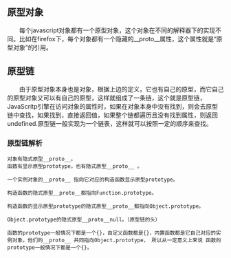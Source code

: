 
## 原型对象 ##

　　每个javascript对象都有一个原型对象，这个对象在不同的解释器下的实现不同。比如在firefox下，每个对象都有一个隐藏的__proto__属性，这个属性就是“原型对象”的引用。

## 原型链 ##

　　由于原型对象本身也是对象，根据上边的定义，它也有自己的原型，而它自己的原型对象又可以有自己的原型，这样就组成了一条链，这个就是原型链，JavaScritp引擎在访问对象的属性时，如果在对象本身中没有找到，则会去原型链中查找，如果找到，直接返回值，如果整个链都遍历且没有找到属性，则返回undefined.原型链一般实现为一个链表，这样就可以按照一定的顺序来查找。

### 原型链解析 ###
    
    对象有隐式原型__proto__。
    函数有显示原型prototype，也有隐式原型__proto__ 。
    
    一个实例对象的__proto__ 指向它对应的构造函数显示原型prototype。

    构造函数的隐式原型__proto__都指向Function.prototype。

    构造函数的显示原型prototype的隐式原型__proto__都指向Object.prototype。

    Object.prototype的隐式原型__proto__null。（原型链的头）
    
    函数的prototype一般情况下都是一个{}，自定义函数都是{}，内置函数都是它自己对应的实例对象。他们的__proto__ 共同指向Object.prototype， 所以从一定意义上来说 函数的prototype一般情况下都是一个{}。